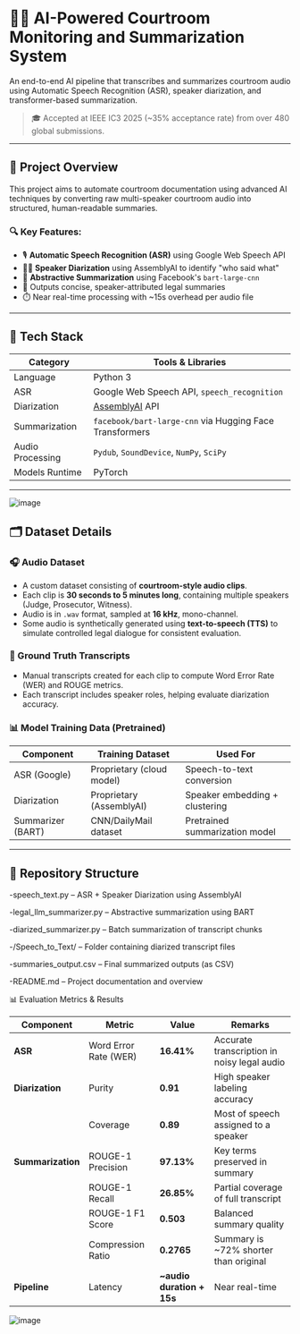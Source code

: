 # 🧑‍⚖️ AI-Powered Courtroom Monitoring and Summarization System

An end-to-end AI pipeline that transcribes and summarizes courtroom audio using Automatic Speech Recognition (ASR), speaker diarization, and transformer-based summarization.

> 🎓 Accepted at IEEE IC3 2025 (~35% acceptance rate) from over 480 global submissions.

---

## 🚀 Project Overview

This project aims to automate courtroom documentation using advanced AI techniques by converting raw multi-speaker courtroom audio into structured, human-readable summaries.

### 🔍 Key Features:
- 🎙️ **Automatic Speech Recognition (ASR)** using Google Web Speech API
- 🧑‍⚖️ **Speaker Diarization** using AssemblyAI to identify "who said what"
- 📄 **Abstractive Summarization** using Facebook's `bart-large-cnn`
- 📝 Outputs concise, speaker-attributed legal summaries
- ⏱️ Near real-time processing with ~15s overhead per audio file

---

## 🧱 Tech Stack

| Category            | Tools & Libraries                                    |
|---------------------|------------------------------------------------------|
| Language            | Python 3                                             |
| ASR                 | Google Web Speech API, `speech_recognition`          |
| Diarization         | [AssemblyAI](https://www.assemblyai.com/) API        |
| Summarization       | `facebook/bart-large-cnn` via Hugging Face Transformers |
| Audio Processing    | `Pydub`, `SoundDevice`, `NumPy`, `SciPy`             |
| Models Runtime      | PyTorch                                              |

---

![image](https://github.com/user-attachments/assets/123e56b9-2ea5-4c8b-94b9-04b396b78297)


## 🗂️ Dataset Details

### 🎧 Audio Dataset
- A custom dataset consisting of **courtroom-style audio clips**.
- Each clip is **30 seconds to 5 minutes long**, containing multiple speakers (Judge, Prosecutor, Witness).
- Audio is in `.wav` format, sampled at **16 kHz**, mono-channel.
- Some audio is synthetically generated using **text-to-speech (TTS)** to simulate controlled legal dialogue for consistent evaluation.

### 📝 Ground Truth Transcripts
- Manual transcripts created for each clip to compute Word Error Rate (WER) and ROUGE metrics.
- Each transcript includes speaker roles, helping evaluate diarization accuracy.

### 📊 Model Training Data (Pretrained)
| Component        | Training Dataset         | Used For                         |
|------------------|--------------------------|----------------------------------|
| ASR (Google)     | Proprietary (cloud model)| Speech-to-text conversion        |
| Diarization      | Proprietary (AssemblyAI) | Speaker embedding + clustering   |
| Summarizer (BART)| CNN/DailyMail dataset    | Pretrained summarization model   |

---

## 📂 Repository Structure

-speech_text.py – ASR + Speaker Diarization using AssemblyAI

-legal_llm_summarizer.py – Abstractive summarization using BART

-diarized_summarizer.py – Batch summarization of transcript chunks

-/Speech_to_Text/ – Folder containing diarized transcript files

-summaries_output.csv – Final summarized outputs (as CSV)

-README.md – Project documentation and overview

📊 Evaluation Metrics & Results

| Component         | Metric                | Value                      | Remarks                                     |
| ----------------- | --------------------- | -------------------------- | ------------------------------------------- |
| **ASR**           | Word Error Rate (WER) | **16.41%**                 | Accurate transcription in noisy legal audio |
| **Diarization**   | Purity                | **0.91**                   | High speaker labeling accuracy              |
|                   | Coverage              | **0.89**                   | Most of speech assigned to a speaker        |
| **Summarization** | ROUGE-1 Precision     | **97.13%**                 | Key terms preserved in summary              |
|                   | ROUGE-1 Recall        | **26.85%**                 | Partial coverage of full transcript         |
|                   | ROUGE-1 F1 Score      | **0.503**                  | Balanced summary quality                    |
|                   | Compression Ratio     | **0.2765**                 | Summary is \~72% shorter than original      |
| **Pipeline**      | Latency               | **\~audio duration + 15s** | Near real-time                              |

![image](https://github.com/user-attachments/assets/7acc0705-e3f1-48f8-acbd-e4a4b552b069)


